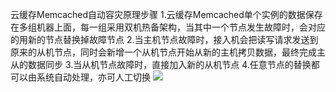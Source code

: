 ﻿云缓存Memcached自动容灾原理步骤
1.云缓存Memcached单个实例的数据保存在多组机器上面，每一组采用双机热备架构，当其中一个节点发生故障时，会对应的用新的节点替换掉故障节点
2.当主机节点故障时，接入机会把读写请求发送到原来的从机节点，同时会新增一个从机节点开始从新的主机拷贝数据，最终完成主从的数据同步
3.当从机节点故障时，直接加入新的从机节点
4.任意节点的替换都可以由系统自动处理，亦可人工切换
![](https://mc.qcloudimg.com/static/img/da620dfc691b0150fc92148f25c530b3/mem_HA.png)